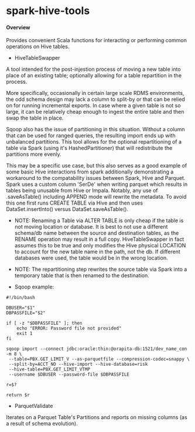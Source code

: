 spark-hive-tools
================


#### Overview

  Provides convenient Scala functions for interacting or performing common operations on Hive tables.


 * HiveTableSwapper

A tool intended for the post-injestion process of moving a new table into place of an existing 
table; optionally allowing for a table repartition in the process.

More specifically, occasionally in certain large scale RDMS environments, the odd schema design 
may lack a column to split-by or that can be relied on for running incremental exports.  In case 
where a given table is not so large, it can be relatively cheap enough to ingest the entire table 
and then swap the table in place.  
 
  Sqoop also has the issue of partitioning in this situation.  Without a column that can be used 
for ranged queries, the resulting import ends up with unbalanced partitions. This tool allows 
for the optional repartitioning of a table via Spark (using it's HashedPartitioner) that will 
redistribute the partitions more evenly.

  This may be a specific use case, but this also serves as a good example of some basic Hive 
interactions from spark additionally demonstrating a workaround to the compatability issues 
between Spark, Hive and Parquet. Spark uses a custom column 'SerDe' when writing parquet which 
results in tables being unusable from Hive or Impala. Notably, any use of .saveAsTable() including 
APPEND mode will rewrite the metadata. To avoid this one first runs CREATE TABLE via Hive and then 
uses DataSet.insertInto() versus DataSet.saveAsTable().

 - NOTE: Renaming a Table via ALTER TABLE is only cheap if the table is not moving location or
 database. It is best to not use a different schema/db name between the source and destination
 tables, as the RENAME operation may result in a full copy. HiveTableSwapper in fact assumes this 
 to be true and only modifies the Hive physical LOCATION to account for the new table name 
 in the path, not the db. If different databases were used, the table would be in the wrong location.
 
 - NOTE: The repartitioning step rewrites the source table via Spark into a temporary table that is 
 then renamed to the destination.

 - Sqoop example:

```
#!/bin/bash

DBUSER="$1"
DBPASSFILE="$2"

if [ -z "$DBPASSFILE" ]; then
    echo "ERROR: Password file not provided"
    exit 1
fi

sqoop import --connect jdbc:oracle:thin:@orapita-db:1521/dev_name_con -m 8 \
 --table=PBX.GET_LIMIT_V --as-parquetfile --compression-codec=snappy \
 --split-by=ACCT_NO --hive-import --hive-database=risk 
 --hive-table=PBX.GET_LIMIT_VTMP 
 --username $DBUSER --password-file $DBPASSFILE

r=$?

return $r
``` 

<!--
 * Repartitioner 
--> 

 * ParquetValidate
 
 Iterates on a Parquet Table's Partitions and reports on missing columns (as a result of 
 schema evolution).
